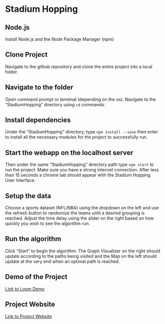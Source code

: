 # Stadium Hopping

## Node.js

Install Node.js and the Node Package Manager (npm)

## Clone Project

Navigate to the github repository and clone the entire project into a local folder.

## Navigate to the folder

Open command prompt or terminal (depending on the os). Navigate to the “StadiumHopping” directory using `cd` commands.

## Install dependencies

Under the “StadiumHopping” directory, type `npm install --save` then enter to install all the necessary modules for the project to successfully run.

## Start the webapp on the localhost server

Then under the same “StadiumHopping” directory path type `npm start` to run the project. Make sure you have a strong internet connection. After less than 15 seconds a chrome tab should appear with the Stadium Hopping User Interface.

## Setup the data

Choose a sports dataset (NFL/NBA) using the dropdown on the left and use the refresh button to randomize the teams until a desired grouping is reached. Adjust the time delay using the slider on the right based on how quickly you wish to see the algorithm run.

## Run the algorithm

Click “Start” to begin the algorithm. The Graph Visualizer on the right should update according to the paths being visited and the Map on the left should update at the very end when an optimal path is reached.

## Demo of the Project

[Link to Loom Demo](https://www.loom.com/share/0ca14956590146ec8e576ce614e9effc)

## Project Website

[Link to Project Website](https://nithin2803.github.io/group_47_stadium_hopping/)
